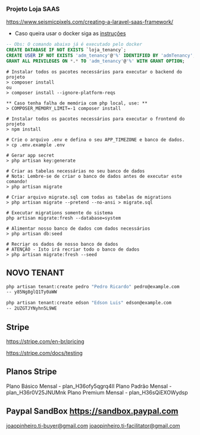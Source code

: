 ### Projeto Loja SAAS
https://www.seismicpixels.com/creating-a-laravel-saas-framework/

- Caso queira usar o docker siga as [instruções][l-Doc-Docker]

```sql
-- Obs: O comando abaixo já é executado pelo docker
CREATE DATABASE IF NOT EXISTS `loja_tenancy`;
CREATE USER IF NOT EXISTS 'adm_tenancy'@'%' IDENTIFIED BY 'admTenancy';
GRANT ALL PRIVILEGES ON *.* TO 'adm_tenancy'@'%' WITH GRANT OPTION;
```

```shell
# Instalar todos os pacotes necessários para executar o backend do projeto
> composer install
ou
> composer install --ignore-platform-reqs

** Caso tenha falha de memória com php local, use: **
> COMPOSER_MEMORY_LIMIT=-1 composer install

# Instalar todos os pacotes necessários para executar o frontend do projeto
> npm install
 
# Crie o arquivo .env e defina o seu APP_TIMEZONE e banco de dados.
> cp .env.example .env

# Gerar app secret
> php artisan key:generate

# Criar as tabelas necessárias no seu banco de dados
# Nota: Lembre-se de criar o banco de dados antes de executar este comando!
> php artisan migrate

# Criar arquivo migrate.sql com todas as tabelas de migrations
> php artisan migrate --pretend --no-ansi > migrate.sql

# Executar migrations somente do sistema
php artisan migrate:fresh --database=system

# Alimentar nosso banco de dados com dados necessários
> php artisan db:seed

# Recriar os dados de nosso banco de dados
# ATENÇÃO - Isto irá recriar todo o banco de dados
> php artisan migrate:fresh --seed
```

## NOVO TENANT
```bash
php artisan tenant:create pedro "Pedro Ricardo" pedro@example.com
-- y85Ng8glQ1Ty0aWW

php artisan tenant:create edson "Edson Luis" edson@example.com
-- 2UZGTJYNyhn5L9WE
```

## Stripe
https://stripe.com/en-br/pricing

https://stripe.com/docs/testing

## Planos Stripe
Plano Básico Mensal - plan_H36ofy5qgrq4II
Plano Padrão Mensal - plan_H36r0V25JNUMnk
Plano Premium Mensal - plan_H36sQiEXOWydsp

## Paypal SandBox https://sandbox.paypal.com
joaopinheiro.ti-buyer@gmail.com
joaopinheiro.ti-facilitator@gmail.com

[l-Doc-Docker]: docker/README.md
